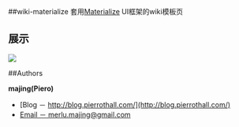 ##wiki-materialize
套用[Materialize](http://materializecss.com/) UI框架的wiki模板页


## 展示
<img src="http://blog.pierrothall.com/wp-content/uploads/2016/07/QQ%E6%88%AA%E5%9B%BE20160708183414.png">

##Authors

**majing(Piero)**

- [Blog － http://blog.pierrothall.com/](http://blog.pierrothall.com/)
- [Email － merlu.majing@gmail.com](http://merlu.majing@gmail.com)
